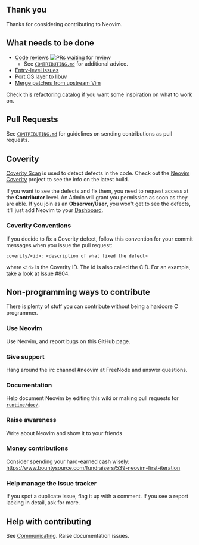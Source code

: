 ## Thank you

Thanks for considering contributing to Neovim.

## What needs to be done

- [Code reviews](https://github.com/neovim/neovim/pulls) [![PRs waiting for review](https://badge.waffle.io/neovim/neovim.png?label=RFC&title=RFC)](https://waffle.io/neovim/neovim)
    - See [`CONTRIBUTING.md`](https://github.com/neovim/neovim/blob/master/CONTRIBUTING.md#pull-requests) for additional advice.
- [Entry-level issues](https://github.com/neovim/neovim/labels/entry-level)
- [Port OS layer to libuv](Porting-OS-layer-to-libuv)
- [Merge patches from upstream Vim](Merging-patches-from-upstream-vim)

Check this [refactoring catalog](C-Refactorings-and-Code-Smells-Catalog) if you want some inspiration on what to work on.

## Pull Requests

See [`CONTRIBUTING.md`](https://github.com/neovim/neovim/blob/master/CONTRIBUTING.md#pull-requests)
for guidelines on sending contributions as pull requests.

## Coverity

[Coverity Scan](https://scan.coverity.com/) is used to detect defects in the
code. Check out the [Neovim Coverity](https://scan.coverity.com/projects/2227)
project to see the info on the latest build.

If you want to see the defects and fix them, you need to request access at the
**Contributor** level. An Admin will grant you permission as soon as they are
able. If you join as an **Observer/User**, you won't get to see the defects,
it'll just add Neovim to your [Dashboard](https://scan.coverity.com/dashboard).

### Coverity Conventions

If you decide to fix a Coverity defect, follow this convention for your commit messages when you issue the pull request:
```
coverity/<id>: <description of what fixed the defect>
```

where `<id>` is the Coverity ID. The id is also called the CID. For an example, take a look at [Issue #804](https://github.com/neovim/neovim/pull/804).

## Non-programming ways to contribute

There is plenty of stuff you can contribute without being a hardcore C programmer.

### Use Neovim

Use Neovim, and report bugs on this GitHub page.

### Give support

Hang around the irc channel #neovim at FreeNode and answer questions.

### Documentation

Help document Neovim by editing this wiki or making pull requests for [`runtime/doc/`](https://github.com/neovim/neovim/tree/master/runtime/doc).

### Raise awareness

Write about Neovim and show it to your friends

### Money contributions

Consider spending your hard-earned cash wisely: https://www.bountysource.com/fundraisers/539-neovim-first-iteration

### Help manage the issue tracker

If you spot a duplicate issue, flag it up with a comment. If you see a report lacking in detail, ask for more.

## Help with contributing

See [Communicating](Communicating). Raise documentation issues.
